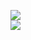 [![](https://img.shields.io/badge/Made%20With-Github%20Spray-lightgrey.svg?style=for-the-badge&logo=github)](https://github.com/Annihil/github-spray#24393)  
[![](https://i.imgur.com/2DrTn0Z.gif)](https://github.com/Annihil/github-spray)